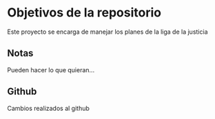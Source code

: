 # Objetivos de la repositorio

Este proyecto se encarga de manejar los planes de la liga de la justicia


## Notas
Pueden hacer lo que quieran...

## Github
Cambios realizados al github


